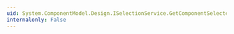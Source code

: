```yaml
---
uid: System.ComponentModel.Design.ISelectionService.GetComponentSelected(System.Object)
internalonly: False
---
```

